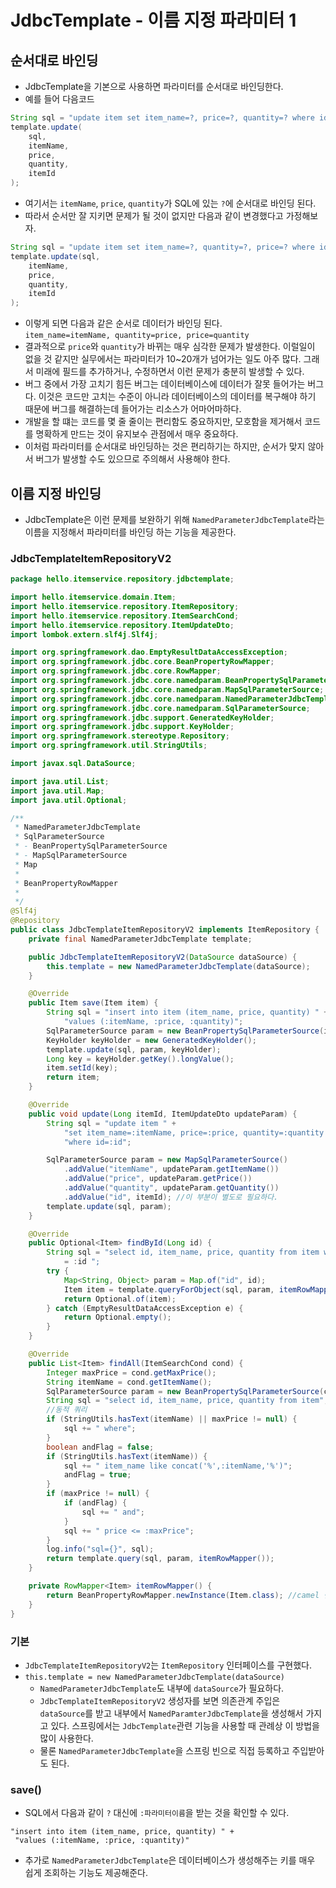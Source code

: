 # JdbcTemplate - 이름 지정 파라미터 1
## 순서대로 바인딩
- JdbcTemplate을 기본으로 사용하면 파라미터를 순서대로 바인딩한다.
- 예를 들어 다음코드
```java
String sql = "update item set item_name=?, price=?, quantity=? where id=?";
template.update(
	sql,
    itemName,
    price,
    quantity,
    itemId
);
```
- 여기서는 `itemName`, `price`, `quantity`가 SQL에 있는 `?`에 순서대로 바인딩 된다.
- 따라서 순서만 잘 지키면 문제가 될 것이 없지만 다음과 같이 변경했다고 가정해보자.
```java
String sql = "update item set item_name=?, quantity=?, price=? where id=?";
template.update(sql,
    itemName,
    price,
    quantity,
    itemId
);
```
- 이렇게 되면 다음과 같은 순서로 데이터가 바인딩 된다. <br>
`item_name=itemName, quantity=price, price=quantity`
- 결과적으로 `price`와 `quantity`가 바뀌는 매우 심각한 문제가 발생한다. 이럴일이 없을 것 같지만
실무에서는 파라미터가 10~20개가 넘어가는 일도 아주 많다. 그래서 미래에 필드를 추가하거나, 
수정하면서 이런 문제가 충분히 발생할 수 있다.
- 버그 중에서 가장 고치기 힘든 버그는 데이터베이스에 데이터가 잘못 들어가는 버그다. 이것은 코드만 고치는
수준이 아니라 데이터베이스의 데이터를 복구해야 하기 때문에 버그를 해결하는데 들어가는 리소스가 어마어마하다.
- 개발을 할 떄는 코드를 몇 줄 줄이는 편리함도 중요하지만, 모호함을 제거해서 코드를 명확하게 만드는
것이 유지보수 관점에서 매우 중요하다.
- 이처럼 파라미터를 순서대로 바인딩하는 것은 편리하기는 하지만, 순서가 맞지 않아서 버그가 발생할 수도
있으므로 주의해서 사용해야 한다.

## 이름 지정 바인딩
- JdbcTemplate은 이런 문제를 보완하기 위해 `NamedParameterJdbcTemplate`라는 이름을
지정해서 파라미터를 바인딩 하는 기능을 제공한다.
### JdbcTemplateItemRepositoryV2
```java
package hello.itemservice.repository.jdbctemplate;

import hello.itemservice.domain.Item;
import hello.itemservice.repository.ItemRepository;
import hello.itemservice.repository.ItemSearchCond;
import hello.itemservice.repository.ItemUpdateDto;
import lombok.extern.slf4j.Slf4j;

import org.springframework.dao.EmptyResultDataAccessException;
import org.springframework.jdbc.core.BeanPropertyRowMapper;
import org.springframework.jdbc.core.RowMapper;
import org.springframework.jdbc.core.namedparam.BeanPropertySqlParameterSource;
import org.springframework.jdbc.core.namedparam.MapSqlParameterSource;
import org.springframework.jdbc.core.namedparam.NamedParameterJdbcTemplate;
import org.springframework.jdbc.core.namedparam.SqlParameterSource;
import org.springframework.jdbc.support.GeneratedKeyHolder;
import org.springframework.jdbc.support.KeyHolder;
import org.springframework.stereotype.Repository;
import org.springframework.util.StringUtils;

import javax.sql.DataSource;

import java.util.List;
import java.util.Map;
import java.util.Optional;

/**
 * NamedParameterJdbcTemplate
 * SqlParameterSource
 * - BeanPropertySqlParameterSource
 * - MapSqlParameterSource
 * Map
 *
 * BeanPropertyRowMapper
 *
 */
@Slf4j
@Repository
public class JdbcTemplateItemRepositoryV2 implements ItemRepository {
	private final NamedParameterJdbcTemplate template;

	public JdbcTemplateItemRepositoryV2(DataSource dataSource) {
		this.template = new NamedParameterJdbcTemplate(dataSource);
	}

	@Override
	public Item save(Item item) {
		String sql = "insert into item (item_name, price, quantity) " +
			"values (:itemName, :price, :quantity)";
		SqlParameterSource param = new BeanPropertySqlParameterSource(item);
		KeyHolder keyHolder = new GeneratedKeyHolder();
		template.update(sql, param, keyHolder);
		Long key = keyHolder.getKey().longValue();
		item.setId(key);
		return item;
	}

	@Override
	public void update(Long itemId, ItemUpdateDto updateParam) {
		String sql = "update item " +
			"set item_name=:itemName, price=:price, quantity=:quantity " +
			"where id=:id";

		SqlParameterSource param = new MapSqlParameterSource()
			.addValue("itemName", updateParam.getItemName())
			.addValue("price", updateParam.getPrice())
			.addValue("quantity", updateParam.getQuantity())
			.addValue("id", itemId); //이 부분이 별도로 필요하다.
		template.update(sql, param);
	}

	@Override
	public Optional<Item> findById(Long id) {
		String sql = "select id, item_name, price, quantity from item where id
			= :id ";
		try {
			Map<String, Object> param = Map.of("id", id);
			Item item = template.queryForObject(sql, param, itemRowMapper());
			return Optional.of(item);
		} catch (EmptyResultDataAccessException e) {
			return Optional.empty();
		}
	}

	@Override
	public List<Item> findAll(ItemSearchCond cond) {
		Integer maxPrice = cond.getMaxPrice();
		String itemName = cond.getItemName();
		SqlParameterSource param = new BeanPropertySqlParameterSource(cond);
		String sql = "select id, item_name, price, quantity from item";
		//동적 쿼리
		if (StringUtils.hasText(itemName) || maxPrice != null) {
			sql += " where";
		}
		boolean andFlag = false;
		if (StringUtils.hasText(itemName)) {
			sql += " item_name like concat('%',:itemName,'%')";
			andFlag = true;
		}
		if (maxPrice != null) {
			if (andFlag) {
				sql += " and";
			}
			sql += " price <= :maxPrice";
		}
		log.info("sql={}", sql);
		return template.query(sql, param, itemRowMapper());
	}

	private RowMapper<Item> itemRowMapper() {
		return BeanPropertyRowMapper.newInstance(Item.class); //camel 변환 지원
	}
}
```
### 기본
- `JdbcTemplateItemRepositoryV2`는 `ItemRepository` 인터페이스를 구현했다.
- `this.template = new NamedParameterJdbcTemplate(dataSource)`
  - `NamedParameterJdbcTemplate`도 내부에 `dataSource`가 필요하다.
  - `JdbcTemplateItemRepositoryV2` 생성자를 보면 의존관계 주입은 `dataSource`를
    받고 내부에서 `NamedParamterJdbcTemplate`을 생성해서 가지고 있다. 스프링에서는
    `JdbcTemplate`관련 기능을 사용할 때 관례상 이 방법을 많이 사용한다.
  - 물론 `NamedParameterJdbcTemplate`을 스프링 빈으로 직접 등록하고 주입받아도 된다.

### save()
- SQL에서 다음과 같이 `?` 대신에 `:파라미터이름`을 받는 것을 확인할 수 있다.
```
"insert into item (item_name, price, quantity) " +
 "values (:itemName, :price, :quantity)"
```
- 추가로 `NamedParameterJdbcTemplate`은 데이터베이스가 생성해주는 키를 매우 쉽게
조회하는 기능도 제공해준다.
